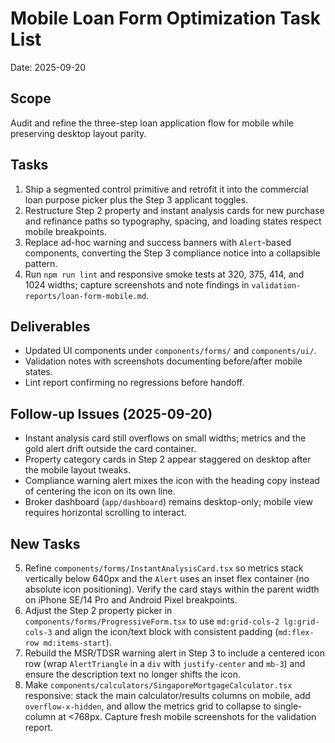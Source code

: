 # Mobile Loan Form Optimization Task List
Date: 2025-09-20

## Scope
Audit and refine the three-step loan application flow for mobile while preserving desktop layout parity.

## Tasks
1. Ship a segmented control primitive and retrofit it into the commercial loan purpose picker plus the Step 3 applicant toggles.
2. Restructure Step 2 property and instant analysis cards for new purchase and refinance paths so typography, spacing, and loading states respect mobile breakpoints.
3. Replace ad-hoc warning and success banners with `Alert`-based components, converting the Step 3 compliance notice into a collapsible pattern.
4. Run `npm run lint` and responsive smoke tests at 320, 375, 414, and 1024 widths; capture screenshots and note findings in `validation-reports/loan-form-mobile.md`.

## Deliverables
- Updated UI components under `components/forms/` and `components/ui/`.
- Validation notes with screenshots documenting before/after mobile states.
- Lint report confirming no regressions before handoff.
## Follow-up Issues (2025-09-20)
- Instant analysis card still overflows on small widths; metrics and the gold alert drift outside the card container.
- Property category cards in Step 2 appear staggered on desktop after the mobile layout tweaks.
- Compliance warning alert mixes the icon with the heading copy instead of centering the icon on its own line.
- Broker dashboard (`app/dashboard`) remains desktop-only; mobile view requires horizontal scrolling to interact.

## New Tasks
5. Refine `components/forms/InstantAnalysisCard.tsx` so metrics stack vertically below 640px and the `Alert` uses an inset flex container (no absolute icon positioning). Verify the card stays within the parent width on iPhone SE/14 Pro and Android Pixel breakpoints.
6. Adjust the Step 2 property picker in `components/forms/ProgressiveForm.tsx` to use `md:grid-cols-2 lg:grid-cols-3` and align the icon/text block with consistent padding (`md:flex-row md:items-start`).
7. Rebuild the MSR/TDSR warning alert in Step 3 to include a centered icon row (wrap `AlertTriangle` in a `div` with `justify-center` and `mb-3`) and ensure the description text no longer shifts the icon.
8. Make `components/calculators/SingaporeMortgageCalculator.tsx` responsive: stack the main calculator/results columns on mobile, add `overflow-x-hidden`, and allow the metrics grid to collapse to single-column at <768px. Capture fresh mobile screenshots for the validation report.
